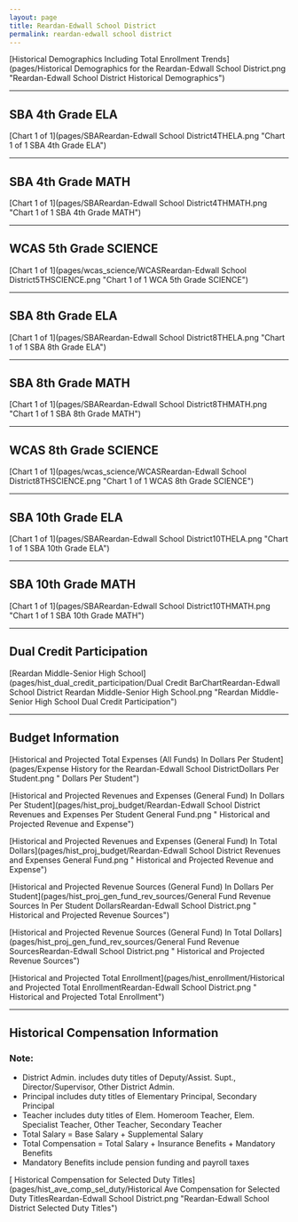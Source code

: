 ```yaml
---
layout: page
title: Reardan-Edwall School District
permalink: reardan-edwall school district
---
```



[Historical Demographics Including Total Enrollment Trends](pages/Historical Demographics for the Reardan-Edwall School District.png "Reardan-Edwall School District Historical Demographics")

___

## SBA 4th Grade ELA

[Chart 1 of 1](pages/SBAReardan-Edwall School District4THELA.png "Chart 1 of 1 SBA 4th Grade ELA")


___

## SBA 4th Grade MATH

[Chart 1 of 1](pages/SBAReardan-Edwall School District4THMATH.png "Chart 1 of 1 SBA 4th Grade MATH")


___

## WCAS 5th Grade SCIENCE

[Chart 1 of 1](pages/wcas_science/WCASReardan-Edwall School District5THSCIENCE.png "Chart 1 of 1 WCA 5th Grade SCIENCE")


___

## SBA 8th Grade ELA

[Chart 1 of 1](pages/SBAReardan-Edwall School District8THELA.png "Chart 1 of 1 SBA 8th Grade ELA")


___

## SBA 8th Grade MATH

[Chart 1 of 1](pages/SBAReardan-Edwall School District8THMATH.png "Chart 1 of 1 SBA 8th Grade MATH")


___

## WCAS 8th Grade SCIENCE

[Chart 1 of 1](pages/wcas_science/WCASReardan-Edwall School District8THSCIENCE.png "Chart 1 of 1 WCAS 8th Grade SCIENCE")


___

## SBA 10th Grade ELA

[Chart 1 of 1](pages/SBAReardan-Edwall School District10THELA.png "Chart 1 of 1 SBA 10th Grade ELA")


___

## SBA 10th Grade MATH

[Chart 1 of 1](pages/SBAReardan-Edwall School District10THMATH.png "Chart 1 of 1 SBA 10th Grade MATH")


___

## Dual Credit Participation

[Reardan Middle-Senior High School](pages/hist_dual_credit_participation/Dual Credit BarChartReardan-Edwall School District Reardan Middle-Senior High School.png "Reardan Middle-Senior High School Dual Credit Participation")


___

## Budget Information

[Historical and Projected Total Expenses (All Funds) In Dollars Per Student](pages/Expense History for the Reardan-Edwall School DistrictDollars Per Student.png " Dollars Per Student")

[Historical and Projected Revenues and Expenses (General Fund) In Dollars Per Student](pages/hist_proj_budget/Reardan-Edwall School District Revenues and Expenses Per Student General Fund.png " Historical and Projected Revenue and Expense")

[Historical and Projected Revenues and Expenses (General Fund) In Total Dollars](pages/hist_proj_budget/Reardan-Edwall School District Revenues and Expenses General Fund.png " Historical and Projected Revenue and Expense")

[Historical and Projected Revenue Sources (General Fund) In Dollars Per Student](pages/hist_proj_gen_fund_rev_sources/General Fund Revenue Sources In Per Student DollarsReardan-Edwall School District.png " Historical and Projected Revenue Sources")

[Historical and Projected Revenue Sources (General Fund) In Total Dollars](pages/hist_proj_gen_fund_rev_sources/General Fund Revenue SourcesReardan-Edwall School District.png " Historical and Projected Revenue Sources")

[Historical and Projected Total Enrollment](pages/hist_enrollment/Historical and Projected Total EnrollmentReardan-Edwall School District.png " Historical and Projected Total Enrollment")


___

## Historical Compensation Information
### Note:
- District Admin. includes duty titles of Deputy/Assist. Supt., Director/Supervisor, Other District Admin.
- Principal includes duty titles of Elementary Principal, Secondary Principal
- Teacher includes duty titles of Elem. Homeroom Teacher, Elem. Specialist Teacher, Other Teacher, Secondary Teacher
- Total Salary = Base Salary + Supplemental Salary
- Total Compensation = Total Salary + Insurance Benefits + Mandatory Benefits
- Mandatory Benefits include pension funding and payroll taxes

[ Historical Compensation for Selected Duty Titles](pages/hist_ave_comp_sel_duty/Historical Ave Compensation for Selected Duty TitlesReardan-Edwall School District.png "Reardan-Edwall School District Selected Duty Titles")

